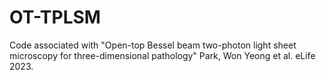# OT-TPLSM
Code associated with "Open-top Bessel beam two-photon light sheet microscopy for three-dimensional pathology"  Park, Won Yeong et al. eLife 2023.
